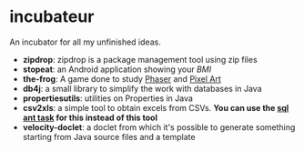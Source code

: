 incubateur
============

An incubator for all my unfinished ideas.

  * **zipdrop**: zipdrop is a package management tool using zip files
  * **stopeat**: an Android application showing your _BMI_
  * **the-frog**: A game done to study [Phaser](http://phaser.io) and [Pixel Art](http://en.wikipedia.org/wiki/Pixel_art)
  * **db4j**: a small library to simplify the work with databases in Java
  * **propertiesutils**: utilities on Properties in Java
  * **csv2xls**: a simple tool to obtain excels from CSVs. **You can use the [sql ant task](https://ant.apache.org/manual/Tasks/sql.html) for this instead of this tool**
  * **velocity-doclet**: a doclet from which it's possible to generate something starting from Java source files and a template

